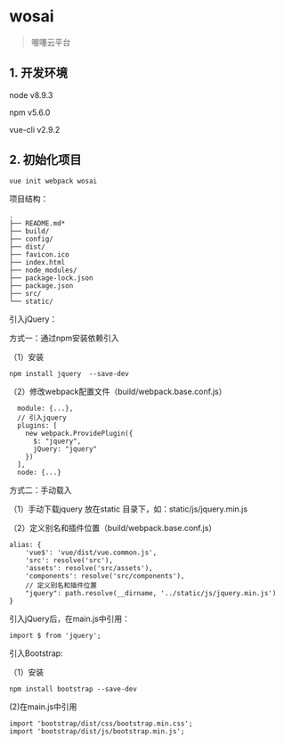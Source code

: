 # wosai

> 喔噻云平台

## 1. 开发环境

node v8.9.3

npm v5.6.0

vue-cli v2.9.2

## 2. 初始化项目

	vue init webpack wosai
	
项目结构：

	.
	├── README.md*
	├── build/
	├── config/
	├── dist/
	├── favicon.ico
	├── index.html
	├── node_modules/
	├── package-lock.json
	├── package.json
	├── src/
	└── static/
	
引入jQuery：

方式一：通过npm安装依赖引入

（1）安装

	npm install jquery  --save-dev

（2）修改webpack配置文件（build/webpack.base.conf.js）

	  module: {...},
	  // 引入jquery
	  plugins: [
	    new webpack.ProvidePlugin({
	      $: "jquery",
	      jQuery: "jquery"
	    })
	  ],
	  node: {...}
	  
方式二：手动载入

（1）手动下载jquery 放在static 目录下，如：static/js/jquery.min.js  

（2）定义别名和插件位置（build/webpack.base.conf.js）

	alias: {
	    'vue$': 'vue/dist/vue.common.js',
	    'src': resolve('src'),
	    'assets': resolve('src/assets'),
	    'components': resolve('src/components'),
	    // 定义别名和插件位置
	    "jquery": path.resolve(__dirname, '../static/js/jquery.min.js') 
	}

引入jQuery后，在main.js中引用：

	import $ from 'jquery';
	
引入Bootstrap:

（1）安装
	
	npm install bootstrap --save-dev
	
 (2)在main.js中引用

	import 'bootstrap/dist/css/bootstrap.min.css';
	import 'bootstrap/dist/js/bootstrap.min.js';	


